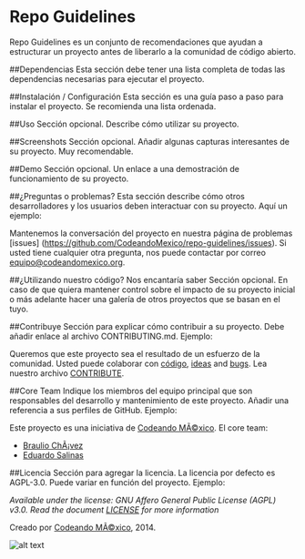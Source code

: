 Repo Guidelines
============

Repo Guidelines es un conjunto de recomendaciones que ayudan a estructurar un proyecto antes de liberarlo a la comunidad de código abierto.

##Dependencias
Esta sección debe tener una lista completa de todas las dependencias necesarias para ejecutar el proyecto.

##Instalación / Configuración 
Esta sección es una guía paso a paso para instalar el proyecto. Se recomienda una lista ordenada.

##Uso 
Sección opcional. Describe cómo utilizar su proyecto.

##Screenshots
Sección opcional. Añadir algunas capturas interesantes de su proyecto. Muy recomendable.

##Demo
Sección opcional. Un enlace a una demostración de funcionamiento de su proyecto.

##¿Preguntas o problemas? 
Esta sección describe cómo otros desarrolladores y los usuarios deben interactuar con su proyecto. Aquí un ejemplo:

Mantenemos la conversación del proyecto en nuestra página de problemas [issues] (https://github.com/CodeandoMexico/repo-guidelines/issues). Si usted tiene cualquier otra pregunta, nos puede contactar por correo <equipo@codeandomexico.org>.

##¿Utilizando nuestro código? Nos encantaría saber 
Sección opcional. En caso de que quiera mantener control sobre el impacto de su proyecto inicial o más adelante hacer una galería de otros proyectos que se basan en el tuyo.

##Contribuye
Sección para explicar cómo contribuir a su proyecto. Debe añadir enlace al archivo CONTRIBUTING.md. Ejemplo:

Queremos que este proyecto sea el resultado de un esfuerzo de la comunidad. Usted puede colaborar con [código](https://github.com/CodeandoMexico/repo-guidelines/pulls), [ideas](https://github.com/CodeandoMexico/repo-guidelines/issues) and [bugs](https://github.com/CodeandoMexico/repo-guidelines/issues). Lea nuestro archivo [CONTRIBUTE](/CONTRIBUTE.md).

##Core Team
Indique los miembros del equipo principal que son responsables del desarrollo y mantenimiento de este proyecto. Añadir una referencia a sus perfiles de GitHub. Ejemplo:

Este proyecto es una iniciativa de [Codeando MÃ©xico](http://www.codeandomexico.org).
El core team:
- [Braulio ChÃ¡vez](https://github.com/HackerOfDreams)
- [Eduardo Salinas](https://github.com/lalo)

##Licencia
Sección para agregar la licencia. La licencia por defecto es AGPL-3.0. Puede variar en función del proyecto. Ejemplo:

_Available under the license: GNU Affero General Public License (AGPL) v3.0. Read the document [LICENSE](/LICENSE) for more information_

Creado por [Codeando MÃ©xico](http://www.codeandomexico.org), 2014.

![alt text](http://blog.codeandomexico.org/images/logo.png "Codeando MÃ©xico")